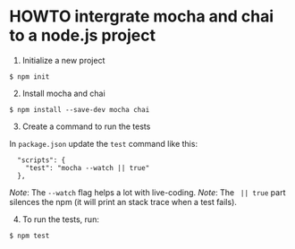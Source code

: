 # HOWTO intergrate mocha and chai to a node.js project

1. Initialize a new project

```
$ npm init
```

2. Install mocha and chai

```
$ npm install --save-dev mocha chai
```

3. Create a command to run the tests

In `package.json` update the `test` command like this:

```
  "scripts": {
    "test": "mocha --watch || true"
  },
```

*Note*: The `--watch` flag helps a lot with live-coding.
*Note*: The ` || true` part silences the npm (it will print an stack trace when a test fails).

4. To run the tests, run:

```
$ npm test
```
